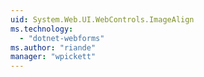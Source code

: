 ```yaml
---
uid: System.Web.UI.WebControls.ImageAlign
ms.technology: 
  - "dotnet-webforms"
ms.author: "riande"
manager: "wpickett"
---
```

